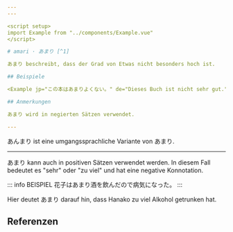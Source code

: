 ```yaml
---
---

<script setup>
import Example from "../components/Example.vue"
</script>

# amari · あまり [^1]

あまり beschreibt, dass der Grad von Etwas nicht besonders hoch ist.

## Beispiele

<Example jp="この本はあまりよくない。" de="Dieses Buch ist nicht sehr gut." />

## Anmerkungen

あまり wird in negierten Sätzen verwendet.

---
```


あんまり ist eine umgangssprachliche Variante von あまり.

---

あまり kann auch in positiven Sätzen verwendet werden. In diesem Fall bedeutet es "sehr" oder "zu viel" und hat eine negative Konnotation.

::: info BEISPIEL
花子はあまり酒を飲んだので病気になった。
:::

Hier deutet あまり darauf hin, dass Hanako zu viel Alkohol getrunken hat.

## Referenzen

[^1]: Makino, Seiichi & Tsutsui, Michio. 2017. *A Dictionary of Basic Japanese Grammar*. The Japan Times, S. 72-73.
